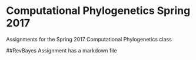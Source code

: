 # Computational Phylogenetics Spring 2017
Assignments for the Spring 2017 Computational Phylogenetics class

##RevBayes Assignment has a markdown file
